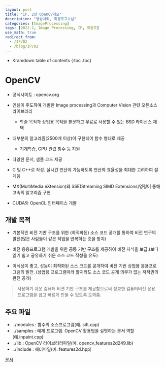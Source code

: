 ```yaml
---
layout: post
title: "IP, 2장 OpenCV개요"
description: "영상처리, 최경주교수님"
categories: [ImageProcessing]
tags: [2022-1, Image Processing, IP, 최경주]
use_math: true
redirect_from:
  - /IP/02
  - /blog/IP/02
---
```


* Kramdown table of contents
{:toc .toc} 

# OpenCV

- 공식사이트 : opencv.org 

- 인텔이 주도하여 개발한 Image processing과 Computer Vision 관련 오픈소스 라이브러리 
    - 학술 목적과 상업용 목적을 불문하고 무료로 사용할 수 있는 BSD 라이선스 채택

- 대부분의 알고리즘(2500개 이상)이 구현되어 함수 형태로 제공 
    - 기계학습, GPU 관련 함수 등 지원

- 다양한 문서, 샘플 코드 제공 

- C 및 C++로 작성. 실시간 연산이 가능하도록 연산의 효율성을 최대한 고려하여 설계됨

- MX(MultiMedia eXtension)와 SSE(Streaming SIMD Extensions)명령어 통해 고속의 알고리즘 구현

- CUDA와 OpenCL 인터페이스 개발

## 개발 목적

- 기본적인 비전 기반 구조를 위한 (최적화된) 소스 코드 공개를 통하여 비전 연구의 발전(많은 사람들이 같은 작업을 반복하는 것을 방지)

- 비전 응용프로그램 개발을 위한 공통 기반 구조를 제공하여 비전 지식을 보급.(보다 읽기 쉽고 공유하기 쉬운 소스 코드 작성을 유도)

- 이식성이 좋고, 성능이 최적화된 소스 코드를 공개하여 비전 기반 상업용 응용프로그램의 발전. (상업용 프로그램이라 할지라도 소스 코드 공개 의무가 없는 저작권의 완전 공개)

> 사용하기 쉬운 컴퓨터 비젼 기반 구조를 제공함으로써 정교한 컴퓨터비전 응용 프로그램을 쉽고 빠르게 만들 수 있도록 도와줌.

## 주요 파일

- ../modules : 함수의 소스프로그램(예. sift.cpp)
- ../samples : 예제 프로그램. OpenCV 활용법을 설명하는 문서 역할(예.inpaint.cpp)
- ../lib : OpenCV 라이브러리파일(예. opencv_features2d249.lib)
- ../include : 헤더파일(예. features2d.hpp)

[문서](https://docs.opencv.org/4.5.5/index.html)
